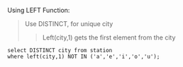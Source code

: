  Using LEFT Function:
> Use DISTINCT, for unique city
> > Left(city,1) gets the first element from the city 

```
select DISTINCT city from station
where left(city,1) NOT IN ('a','e','i','o','u');
```
